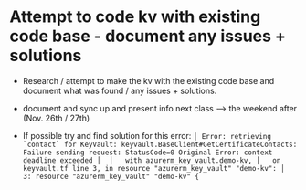 # Attempt to code kv with existing code base - document any issues + solutions 
- Research / attempt to make the kv with the existing code base and document what was found / any issues + solutions.

- document and sync up and present info next class --> the weekend after (Nov. 26th / 27th)

- If possible try and find solution for this error: 
```│ Error: retrieving `contact` for KeyVault: keyvault.BaseClient#GetCertificateContacts: Failure sending request: StatusCode=0 Original Error: context deadline exceeded
│ 
│   with azurerm_key_vault.demo-kv,
│   on keyvault.tf line 3, in resource "azurerm_key_vault" "demo-kv":
│    3: resource "azurerm_key_vault" "demo-kv" {```